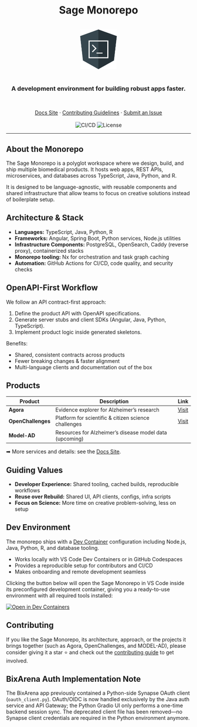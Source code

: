 <h1 align="center">Sage Monorepo</h1>

<p align="center">
  <br>
  <img src="docs/images/angular-cli-logo.png" alt="Angular CLI logo" width="100px" height="108px"/>
  <br><br>
  <h3 align="center">
    A development environment for building robust apps faster.
  </h3>
  <br>
</p>

<p align="center">
  <a href="https://sage-bionetworks.github.io/sage-monorepo/">Docs Site</a> ·
  <a href="https://sage-bionetworks.github.io/sage-monorepo/contributions/overview/">Contributing Guidelines</a> ·
  <a href="https://github.com/Sage-Bionetworks/sage-monorepo/issues/new/choose">Submit an Issue</a>
  <br><br>
  <img src="https://img.shields.io/github/actions/workflow/status/Sage-Bionetworks/sage-monorepo/ci.yml?branch=main&color=007acc&labelColor=555555&style=for-the-badge&logo=github&label=CI/CD" alt="CI/CD"/>
  <img src="https://img.shields.io/github/license/Sage-Bionetworks/sage-monorepo.svg?color=007acc&labelColor=555555&style=for-the-badge&logo=github" alt="License"/>
</p>

---

## About the Monorepo

The Sage Monorepo is a polyglot workspace where we design, build, and ship multiple biomedical products. It hosts web apps, REST APIs, microservices, and databases across TypeScript, Java, Python, and R.

It is designed to be language-agnostic, with reusable components and shared infrastructure that allow teams to focus on creative solutions instead of boilerplate setup.

## Architecture & Stack

- **Languages:** TypeScript, Java, Python, R
- **Frameworks:** Angular, Spring Boot, Python services, Node.js utilities
- **Infrastructure Components:** PostgreSQL, OpenSearch, Caddy (reverse proxy), containerized stacks
- **Monorepo tooling:** Nx for orchestration and task graph caching
- **Automation:** GitHub Actions for CI/CD, code quality, and security checks

## OpenAPI-First Workflow

We follow an API contract-first approach:

1. Define the product API with OpenAPI specifications.
2. Generate server stubs and client SDKs (Angular, Java, Python, TypeScript).
3. Implement product logic inside generated skeletons.

Benefits:

- Shared, consistent contracts across products
- Fewer breaking changes & faster alignment
- Multi-language clients and documentation out of the box

## Products

| Product            | Description                                             | Link                                          |
| ------------------ | ------------------------------------------------------- | --------------------------------------------- |
| **Agora**          | Evidence explorer for Alzheimer’s research              | [Visit](https://agora.adknowledgeportal.org/) |
| **OpenChallenges** | Platform for scientific & citizen science challenges    | [Visit](https://openchallenges.io/)           |
| **Model-AD**       | Resources for Alzheimer’s disease model data (upcoming) |                                               |

➡ More services and details: see the [Docs Site](https://sage-bionetworks.github.io/sage-monorepo/).

## Guiding Values

- **Developer Experience:** Shared tooling, cached builds, reproducible workflows
- **Reuse over Rebuild:** Shared UI, API clients, configs, infra scripts
- **Focus on Science:** More time on creative problem-solving, less on setup

## Dev Environment

The monorepo ships with a [Dev Container](https://containers.dev/) configuration including Node.js, Java, Python, R, and database tooling.

- Works locally with VS Code Dev Containers or in GitHub Codespaces
- Provides a reproducible setup for contributors and CI/CD
- Makes onboarding and remote development seamless

Clicking the button below will open the Sage Monorepo in VS Code inside its preconfigured
development container, giving you a ready-to-use environment with all required tools installed:

[![Open in Dev Containers](https://img.shields.io/static/v1?label=Dev%20Container&message=Open&color=blue&logo=visualstudiocode&style=for-the-badge)](https://vscode.dev/redirect?url=vscode://ms-vscode-remote.remote-containers/cloneInVolume?url=https://github.com/Sage-Bionetworks/sage-monorepo)

## Contributing

If you like the Sage Monorepo, its architecture, approach, or the projects it brings together (such
as Agora, OpenChallenges, and MODEL-AD), please consider giving it a star ⭐ and check out the
[contributing guide](CONTRIBUTING.md) to get involved.

## BixArena Auth Implementation Note

The BixArena app previously contained a Python-side Synapse OAuth client (`oauth_client.py`).
OAuth/OIDC is now handled exclusively by the Java auth service and API Gateway; the Python
Gradio UI only performs a one-time backend session sync. The deprecated client file has been
removed—no Synapse client credentials are required in the Python environment anymore.
